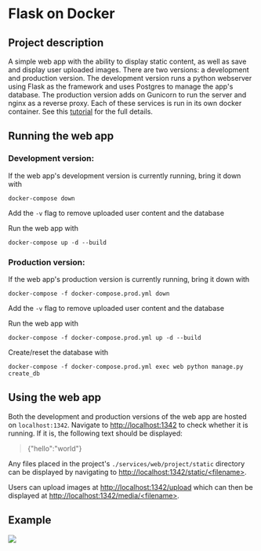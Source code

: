 # Flask on Docker

## Project description

A simple web app with the ability to display static content, as well as save and display user uploaded images. There are two versions: a development and production version. The development version runs a python webserver using Flask as the framework and uses Postgres to manage the app's database. The production version adds on Gunicorn to run the server and nginx as a reverse proxy. Each of these services is run in its own docker container. See this [tutorial](https://testdriven.io/blog/dockerizing-flask-with-postgres-gunicorn-and-nginx) for the full details.

## Running the web app

### Development version:

If the web app's development version is currently running, bring it down with
```
docker-compose down
```
Add the `-v` flag to remove uploaded user content and the database

Run the web app with
```
docker-compose up -d --build
```

### Production version:

If the web app's production version is currently running, bring it down with
```
docker-compose -f docker-compose.prod.yml down
```
Add the `-v` flag to remove uploaded user content and the database

Run the web app with
```
docker-compose -f docker-compose.prod.yml up -d --build
```
Create/reset the database with
```
docker-compose -f docker-compose.prod.yml exec web python manage.py create_db
```

## Using the web app
Both the development and production versions of the web app are hosted on `localhost:1342`. Navigate to [http://localhost:1342](http://localhost:1342) to check whether it is running. If it is, the following text should be displayed:
> {"hello":"world"}

Any files placed in the project's `./services/web/project/static` directory can be displayed by navigating to [http://localhost:1342/static/\<filename\>](http://localhost:1342/static/hello.txt).

Users can upload images at [http://localhost:1342/upload](http://localhost:1342/upload) which can then be displayed at [http://localhost:1342/media/\<filename\>](http://localhost:1342/media/<filename>).

## Example

![](https://github.com/ciherrera20/cs143-flask-on-docker/webapp.gif)
